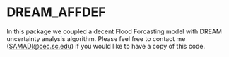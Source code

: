 # DREAM_AFFDEF
In this package we coupled  a decent Flood Forcasting model with DREAM uncertainty analysis algorithm.
Please feel free to contact me (SAMADI@cec.sc.edu) if you would like to have a copy of this code.
